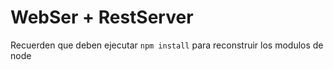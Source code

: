 # WebSer + RestServer

Recuerden que deben ejecutar
``` npm install ``` 
para reconstruir los modulos de node